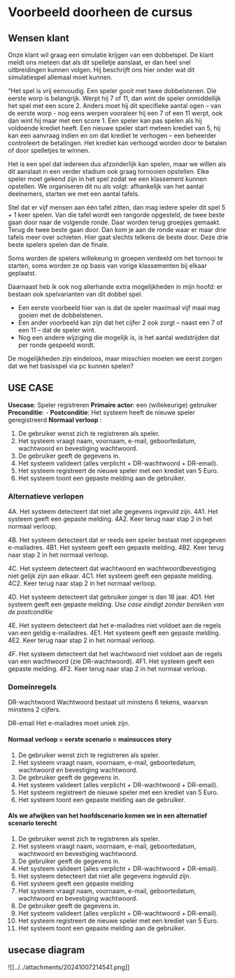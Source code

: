 # Voorbeeld doorheen de cursus
## Wensen klant

Onze klant wil graag een simulatie krijgen van een dobbelspel. De klant meldt ons meteen dat als dit spelletje aanslaat, er dan heel snel uitbreidingen kunnen volgen. Hij beschrijft ons hier onder wat dit simulatiespel allemaal moet kunnen. 

“Het spel is vrij eenvoudig. Een speler gooit met twee dobbelstenen. Die eerste worp is belangrijk. Werpt hij 7 of 11,  dan wint de speler onmiddellijk het spel met een score 2. Anders moet hij dit specifieke aantal ogen – van de eerste worp - nog eens werpen vooraleer hij een 7  of een 11 werpt, ook dan wint hij maar met een score 1. Een speler kan pas spelen als hij voldoende krediet heeft. Een nieuwe speler start meteen krediet van 5, hij kan een aanvraag indien en om dat krediet te verhogen –  een beheerder controleert de betalingen. Het krediet kan verhoogd worden door te betalen of door spelletjes te winnen.

Het is een spel dat iedereen dus afzonderlijk kan spelen, maar we willen als dit aanslaat in een verder stadium ook graag tornooien opstellen. Elke speler moet gekend zijn in het spel zodat we een klassement kunnen opstellen. We organiseren dit nu als volgt: afhankelijk van het aantal deelnemers, starten we met een aantal tafels. 

Stel dat er vijf mensen aan één tafel zitten, dan mag iedere speler dit spel 5 + 1 keer spelen. Van die tafel wordt een rangorde opgesteld, de twee beste gaan door naar de volgende ronde.  Daar worden terug groepjes gemaakt. Terug de twee beste gaan door. Dan kom je aan de ronde waar er maar drie tafels meer over schieten. Hier gaat slechts telkens de beste door. Deze drie beste spelers spelen dan de finale. 

Soms worden de spelers willekeurig in groepen verdeeld om het tornooi te starten, soms worden ze op basis van vorige klassementen bij elkaar geplaatst.

Daarnaast heb ik ook nog allerhande extra mogelijkheden in mijn hoofd: er bestaan ook spelvarianten van dit dobbel spel.
- Een eerste voorbeeld hier van is dat de speler maximaal vijf maal mag gooien met de dobbelstenen.
- Een ander voorbeeld kan zijn dat het cijfer 2 ook zorgt – naast een 7 of een 11 – dat de speler wint.
- Nog een andere wijziging die mogelijk is, is het aantal wedstrijden dat per ronde gespeeld wordt.

De mogelijkheden zijn eindeloos, maar misschien moeten we eerst zorgen dat we het basisspel via pc kunnen spelen?

## USE CASE

**Usecase**: Speler registreren
**Primaire actor**: een (willekeurige) gebruiker
**Preconditie**: -
**Postconditie**: Het systeem heeft de nieuwe speler geregistreerd
**Normaal verloop** :
1. De gebruiker wenst zich te registreren als speler.
2. Het systeem vraagt naam, voornaam, e-mail, geboortedatum, wachtwoord en bevestiging wachtwoord.
3. De gebruiker geeft de gegevens in.
4. Het systeem valideert (alles verplicht + DR-wachtwoord + DR-email).
5. Het systeem registreert de nieuwe speler met een krediet van 5 Euro.
6. Het systeem toont een gepaste melding aan de gebruiker.


### Alternatieve verlopen

4A. Het systeem detecteert dat niet alle gegevens ingevuld zijn.
	4A1. Het systeem geeft een gepaste melding.
	4A2. Keer terug naar stap 2 in het normaal verloop.

4B. Het systeem detecteert dat er reeds een speler bestaat met opgegeven e-mailadres.
	4B1. Het systeem geeft een gepaste melding.
	4B2. Keer terug naar stap 2 in het normaal verloop.

4C. Het systeem detecteert dat wachtwoord en wachtwoordbevestiging niet gelijk zijn aan elkaar.
	4C1. Het systeem geeft een gepaste melding.
	4C2. Keer terug naar stap 2 in het normaal verloop.

4D. Het systeem detecteert dat gebruiker jonger is dan 18 jaar.
	4D1. Het systeem geeft een gepaste melding. 
	*Use case eindigt zonder bereiken van de postconditie*

4E. Het systeem detecteert dat het e-mailadres niet voldoet aan de regels van een geldig e-mailadres.
	4E1. Het systeem geeft een gepaste melding.
	4E2. Keer terug naar stap 2 in het normaal verloop.

4F. Het systeem detecteert dat het wachtwoord niet voldoet aan de regels van een wachtwoord (zie DR-wachtwoord).
	4F1. Het systeem geeft een gepaste melding.
	4F2. Keer terug naar stap 2 in het normaal verloop.


### Domeinregels

DR-wachtwoord
	Wachtwoord bestaat uit minstens 6 tekens, waarvan minstens 2 cijfers.

DR-email
	Het e-mailadres moet uniek zijn.

#### Normaal verloop = eerste scenario = mainsucces story

1. De gebruiker wenst zich te registreren als speler.
2. Het systeem vraagt naam, voornaam, e-mail, geboortedatum, wachtwoord en bevestiging wachtwoord.
3. De gebruiker geeft de gegevens in.
4. Het systeem valideert (alles verplicht + DR-wachtwoord + DR-email).
5. Het systeem registreert de nieuwe speler met een krediet van 5 Euro.
6. Het systeem toont een gepaste melding aan de gebruiker.

#### Als we afwijken van het hoofdscenario komen we in een alternatief scenario terecht

1. De gebruiker wenst zich te registreren als speler.
2. Het systeem vraagt naam, voornaam, e-mail, geboortedatum, wachtwoord en bevestiging wachtwoord.
3. De gebruiker geeft de gegevens in.
4. Het systeem valideert (alles verplicht + DR-wachtwoord + DR-email).
5. Het systeem detecteert dat niet alle gegevens ingevuld zijn.
6. Het systeem geeft een gepaste melding
7. Het systeem vraagt naam, voornaam, e-mail, geboortedatum, wachtwoord en bevestiging wachtwoord.
8. De gebruiker geeft de gegevens in.
9. Het systeem valideert (alles verplicht + DR-wachtwoord + DR-email).
10. Het systeem registreert de nieuwe speler met een krediet van 5 Euro.
11. Het systeem toont een gepaste melding aan de gebruiker.


## usecase diagram

![[../../attachments/20241007214541.png]]


